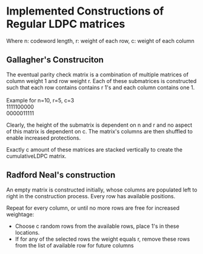 # Implemented Constructions of Regular LDPC matrices 
Where n: codeword length, r: weight of each row, c: weight of each column

## Gallagher's Construciton
The eventual parity check matrix is a combination of multiple matrices of column weight 1 and row weight r.
Each of these submatrices is constructed such that each row contains contains r 1's and each column contains one 1. <br/>
<br/>
Example for n=10, r=5, c=3 <br/>
1111100000 <br/>
0000011111 <br/>

Clearly, the height of the submatrix is dependent on n and r and no aspect of this matrix is dependent on c.
The matrix's columns are then shuffled to enable increased protections.

Exactly c amount of these matrices are stacked vertically to create the cumulativeLDPC matrix.

## Radford Neal's construction
An empty matrix is constructed initially, whose columns are populated left to right in the construction process. Every
row has available positions. 

Repeat for every column, or until no more rows are free for increased weightage:
- Choose c random rows from the available rows, place 1's in these locations.
- If for any of the selected rows the weight equals r, remove these rows from the list of available row for future columns

